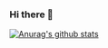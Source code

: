 ### Hi there 👋
[![Anurag's github stats](https://github-readme-stats.vercel.app/api?username=xinfeiyan)](https://github.com/anuraghazra/github-readme-stats)
<!--
**XinFeiYan/xinfeiyan** is a ✨ _special_ ✨ repository because its `README.md` (this file) appears on your GitHub profile.

Here are some ideas to get you started:

- 🔭 I’m currently working on ...
- 🌱 I’m currently learning ...
- 👯 I’m looking to collaborate on ...
- 🤔 I’m looking for help with ...
- 💬 Ask me about ...
- 📫 How to reach me: ...
- 😄 Pronouns: ...
- ⚡ Fun fact: ...
-->
